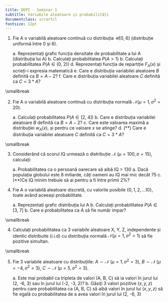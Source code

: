 ```yaml
---
title: DEPI - Seminar 1
subtitle: Variabile aleatoare și probabilități
documentclass: scrartcl
fontsize: 12pt
---
```


1. Fie A o variabilă aleatoare continuă cu distribuția $\mathcal{U}[0, \; 6]$
(distribuție uniformă între 0 și 6). 

	a. Reprezentați grafic funcția densitate de probabilitate a lui A (distribuția lui A)
	b. Calculați probabilitatea $P(A > 1)$
	b. Calculați probabilitatea $P(A \in (0, \; 2))$
	d. Reprezentați funcția de repartiție $F_A(x)$ și scrieți-i expresia matematică
	e. Care e distribuția variabilei aleatoare $B$ definită ca $B = A - 2$?
    f. Care e distribuția variabilei aleatoare $C$ definită ca $C = 3*A$?

\smallbreak

2. Fie A o variabilă aleatoare continuă cu distribuția normală $\mathcal{N}(\mu = 1, \sigma^2 = 20)$.

	a. Calculați probabilitatea $P(A \in [2, \; 4])$
	b. Care e distribuția variabilei aleatoare $B$ definită ca $B = A - 2$?
	c. Care este valoarea maximă a distribuției $w_A(x)$, și pentru ce valoare $x$ se atinge?
    d. (**) Care e distribuția variabilei aleatoare $C$ definită ca $C = 3*A$?

\smallbreak


3. Considerând că scorul IQ urmează o distribuție $\mathcal{N} \; \left(\mu=100, \sigma=15\right)$, calculați:

    a. Probabilitatea ca o persoană oarecare să aibă IQ > 130
    a. Dacă populația globului este 8 miliarde, câți oameni au IQ mai mic decât 75
    c. (**)Ce IQ minim trebuie să ai pentru a fi între primii 2%?


3. Fie A o variabilă aleatoare discretă, cu valorile posibile $\left\lbrace 0, 1, 2, \dots 10 \right\rbrace$, 
toate având aceeași probabilitate.

	a. Reprezentați grafic distribuția lui A
	b. Calculați probabilitatea $P(A \in [3, \; 7]$
	b. Care e probabilitatea ca A să fie număr impar?

\smallbreak

4. Calculați probabilitatea ca 3 variabile aleatoare X, Y, Z, independente și identic distribuite (i.i.d) 
cu distribuția normală $\mathcal{N}(\mu = 1, \sigma^2 = 1)$ să fie pozitive simultan.

\smallbreak

5. Fie 3 variabile aleatoare cu distribuțiile: $A \sim \mathcal{N}\; \left(\mu=1, \sigma^2=3\right)$,
 $B \sim \mathcal{N}\; \left(\mu=-4, \sigma^2=3\right)$, $C \sim \mathcal{N}\; \left(\mu=5, \sigma^2=3\right)$.
 
	a. Este mai probabil ca tripleta de valori (A, B, C) să ia valori în jurul lui (2, -6, 3) sau în jurul lui (-2, -3, 2)?
	b. Găsiți 3 valori pozitive $(x, y, z)$ pentru care probabilitatea ca (A, B, C) să aibă valori în jurul lui $(x,y,z)$
	să fie egală cu probabilitatea de a avea valori în jurul lui (2, -6, 3)
